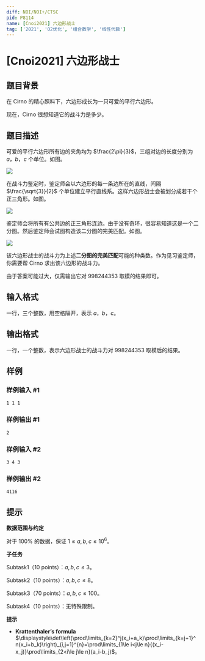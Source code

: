 ```yaml
---
diff: NOI/NOI+/CTSC
pid: P8114
name: [Cnoi2021] 六边形战士
tag: ['2021', 'O2优化', '组合数学', '线性代数']
---
```

# [Cnoi2021] 六边形战士
## 题目背景

在 Cirno 的精心照料下，六边形成长为一只可爱的平行六边形。

现在，Cirno 很想知道它的战斗力是多少。
## 题目描述

可爱的平行六边形所有边的夹角均为 $\frac{2\pi}{3}$，三组对边的长度分别为 $a$，$b$，$c$ 个单位。如图。

![](https://cdn.luogu.com.cn/upload/image_hosting/aa8i6soa.png)

在战斗力鉴定时，鉴定师会以六边形的每一条边所在的直线，间隔 $\frac{\sqrt{3}}{2}$ 个单位建立平行直线系。这样六边形战士会被划分成若干个正三角形。如图。

![](https://cdn.luogu.com.cn/upload/image_hosting/mbkn807n.png)

鉴定师会将所有有公共边的正三角形连边。由于没有奇环，很容易知道这是一个二分图。然后鉴定师会试图构造该二分图的完美匹配。如图。

![](https://cdn.luogu.com.cn/upload/image_hosting/in7c6cf7.png)

该六边形战士的战斗力为上述**二分图的完美匹配**可能的种类数。作为见习鉴定师，你需要帮 Cirno 求出该六边形的战斗力。

由于答案可能过大，仅需输出它对 $998244353$ 取模的结果即可。
## 输入格式

一行，三个整数，用空格隔开，表示 $a$，$b$，$c$。
## 输出格式

一行，一个整数，表示六边形战士的战斗力对 $998244353$ 取模后的结果。
## 样例

### 样例输入 #1
```
1 1 1
```
### 样例输出 #1
```
2
```
### 样例输入 #2
```
3 4 3
```
### 样例输出 #2
```
4116
```
## 提示

**数据范围与约定**

对于 $100\%$ 的数据，保证 $1\le a,b,c\le 10^6$。

**子任务**

Subtask1（$10$ points）：$a,b,c\le 3$。

Subtask2（$10$ points）：$a,b,c\le 8$。

Subtask3（$70$ points）：$a,b,c\le 100$。

Subtask4（$10$ points）：无特殊限制。

**提示**

 - **Krattenthaler’s formula**  
 $\displaystyle\det\left(\prod\limits_{k=2}^j(x_i+a_k)\prod\limits_{k=j+1}^n(x_i+b_k)\right)_{i,j=1}^{n}=\prod\limits_{1\le i<j\le n}{(x_i-x_j)}\prod\limits_{2<i\le j\le n}(a_i-b_j)$。

